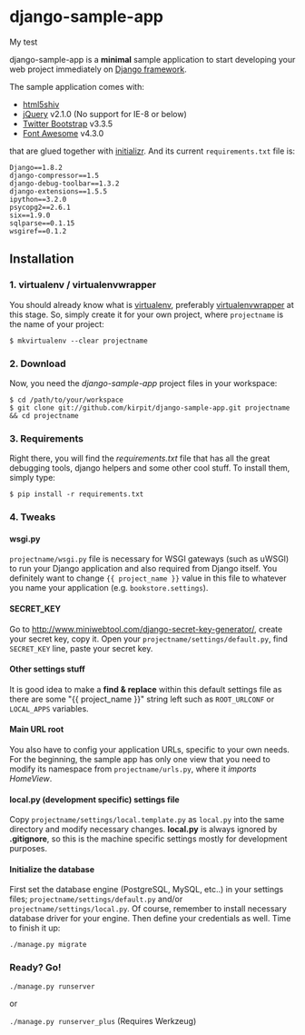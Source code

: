 # django-sample-app

My test

django-sample-app is a **minimal** sample application to start developing your web project immediately on [Django framework](https://www.djangoproject.com/). 

The sample application comes with:

* [html5shiv](https://github.com/afarkas/html5shiv)
* [jQuery](http://jquery.com/) v2.1.0 (No support for IE-8 or below)
* [Twitter Bootstrap](http://getbootstrap.com/) v3.3.5
* [Font Awesome](http://fontawesome.io/) v4.3.0

that are glued together with [initializr](http://www.initializr.com/). And its current `requirements.txt` file is:

```
Django==1.8.2
django-compressor==1.5
django-debug-toolbar==1.3.2
django-extensions==1.5.5
ipython==3.2.0
psycopg2==2.6.1
six==1.9.0
sqlparse==0.1.15
wsgiref==0.1.2
```

## Installation

### 1. virtualenv / virtualenvwrapper
You should already know what is [virtualenv](http://www.virtualenv.org/), preferably [virtualenvwrapper](http://www.doughellmann.com/projects/virtualenvwrapper/) at this stage. So, simply create it for your own project, where `projectname` is the name of your project:

`$ mkvirtualenv --clear projectname`

### 2. Download
Now, you need the *django-sample-app* project files in your workspace:

    $ cd /path/to/your/workspace
    $ git clone git://github.com/kirpit/django-sample-app.git projectname && cd projectname

### 3. Requirements
Right there, you will find the *requirements.txt* file that has all the great debugging tools, django helpers and some other cool stuff. To install them, simply type:

`$ pip install -r requirements.txt`

### 4. Tweaks

#### wsgi.py
`projectname/wsgi.py` file is necessary for WSGI gateways (such as uWSGI) to run your Django application and also required from Django itself. You definitely want to change `{{ project_name }}` value in this file to whatever you name your application (e.g. `bookstore.settings`).

#### SECRET_KEY
Go to <http://www.miniwebtool.com/django-secret-key-generator/>, create your secret key, copy it. Open your `projectname/settings/default.py`, find `SECRET_KEY` line, paste your secret key.

#### Other settings stuff
It is good idea to make a **find & replace** within this default settings file as there are some "{{ project_name }}" string left such as `ROOT_URLCONF` or `LOCAL_APPS` variables.

#### Main URL root
You also have to config your application URLs, specific to your own needs. For the beginning, the sample app has only one view that you need to modify its namespace from `projectname/urls.py`, where it *imports HomeView*.

#### local.py (development specific) settings file
Copy `projectname/settings/local.template.py` as `local.py` into the same directory and modify necessary changes. **local.py** is always ignored by **.gitignore**, so this is the machine specific settings mostly for development purposes.

#### Initialize the database
First set the database engine (PostgreSQL, MySQL, etc..) in your settings files; `projectname/settings/default.py` and/or `projectname/settings/local.py`. Of course, remember to install necessary database driver for your engine. Then define your credentials as well. Time to finish it up:

`./manage.py migrate`

### Ready? Go!

`./manage.py runserver`

or

`./manage.py runserver_plus` (Requires Werkzeug)
